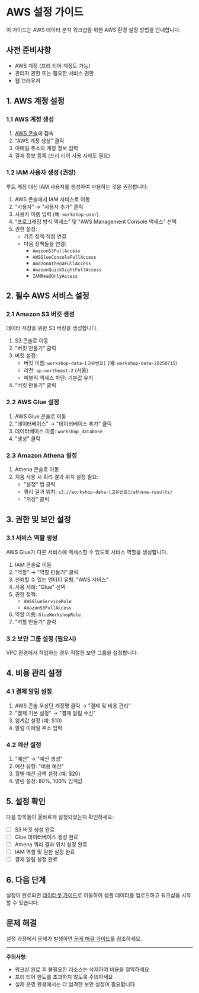 # AWS 설정 가이드

이 가이드는 AWS 데이터 분석 워크샵을 위한 AWS 환경 설정 방법을 안내합니다.

## 사전 준비사항

- AWS 계정 (프리 티어 계정도 가능)
- 관리자 권한 또는 필요한 서비스 권한
- 웹 브라우저

## 1. AWS 계정 설정

### 1.1 AWS 계정 생성
1. [AWS 콘솔](https://aws.amazon.com/ko/)에 접속
2. "AWS 계정 생성" 클릭
3. 이메일 주소와 계정 정보 입력
4. 결제 정보 등록 (프리 티어 사용 시에도 필요)

### 1.2 IAM 사용자 생성 (권장)
루트 계정 대신 IAM 사용자를 생성하여 사용하는 것을 권장합니다.

1. AWS 콘솔에서 IAM 서비스로 이동
2. "사용자" → "사용자 추가" 클릭
3. 사용자 이름 입력 (예: `workshop-user`)
4. "프로그래밍 방식 액세스" 및 "AWS Management Console 액세스" 선택
5. 권한 설정:
   - 기존 정책 직접 연결
   - 다음 정책들을 연결:
     - `AmazonS3FullAccess`
     - `AWSGlueConsoleFullAccess`
     - `AmazonAthenaFullAccess`
     - `AmazonQuickSightFullAccess`
     - `IAMReadOnlyAccess`

## 2. 필수 AWS 서비스 설정

### 2.1 Amazon S3 버킷 생성
데이터 저장을 위한 S3 버킷을 생성합니다.

1. S3 콘솔로 이동
2. "버킷 만들기" 클릭
3. 버킷 설정:
   - 버킷 이름: `workshop-data-[고유번호]` (예: `workshop-data-20250715`)
   - 리전: `ap-northeast-2` (서울)
   - 퍼블릭 액세스 차단: 기본값 유지
4. "버킷 만들기" 클릭

### 2.2 AWS Glue 설정
1. AWS Glue 콘솔로 이동
2. "데이터베이스" → "데이터베이스 추가" 클릭
3. 데이터베이스 이름: `workshop_database`
4. "생성" 클릭

### 2.3 Amazon Athena 설정
1. Athena 콘솔로 이동
2. 처음 사용 시 쿼리 결과 위치 설정 필요:
   - "설정" 탭 클릭
   - 쿼리 결과 위치: `s3://workshop-data-[고유번호]/athena-results/`
   - "저장" 클릭

## 3. 권한 및 보안 설정

### 3.1 서비스 역할 생성
AWS Glue가 다른 서비스에 액세스할 수 있도록 서비스 역할을 생성합니다.

1. IAM 콘솔로 이동
2. "역할" → "역할 만들기" 클릭
3. 신뢰할 수 있는 엔터티 유형: "AWS 서비스"
4. 사용 사례: "Glue" 선택
5. 권한 정책:
   - `AWSGlueServiceRole`
   - `AmazonS3FullAccess`
6. 역할 이름: `GlueWorkshopRole`
7. "역할 만들기" 클릭

### 3.2 보안 그룹 설정 (필요시)
VPC 환경에서 작업하는 경우 적절한 보안 그룹을 설정합니다.

## 4. 비용 관리 설정

### 4.1 결제 알림 설정
1. AWS 콘솔 우상단 계정명 클릭 → "결제 및 비용 관리"
2. "결제 기본 설정" → "결제 알림 수신"
3. 임계값 설정 (예: $10)
4. 알림 이메일 주소 입력

### 4.2 예산 설정
1. "예산" → "예산 생성"
2. 예산 유형: "비용 예산"
3. 월별 예산 금액 설정 (예: $20)
4. 알림 설정: 80%, 100% 임계값

## 5. 설정 확인

다음 항목들이 올바르게 설정되었는지 확인하세요:

- [ ] S3 버킷 생성 완료
- [ ] Glue 데이터베이스 생성 완료
- [ ] Athena 쿼리 결과 위치 설정 완료
- [ ] IAM 역할 및 권한 설정 완료
- [ ] 결제 알림 설정 완료

## 6. 다음 단계

설정이 완료되면 [데이터셋 가이드](03-dataset-guide.md)로 이동하여 샘플 데이터를 업로드하고 워크샵을 시작할 수 있습니다.

## 문제 해결

설정 과정에서 문제가 발생하면 [문제 해결 가이드](06-troubleshooting.md)를 참조하세요.

---

**주의사항**: 
- 워크샵 완료 후 불필요한 리소스는 삭제하여 비용을 절약하세요
- 프리 티어 한도를 초과하지 않도록 주의하세요
- 실제 운영 환경에서는 더 엄격한 보안 설정이 필요합니다